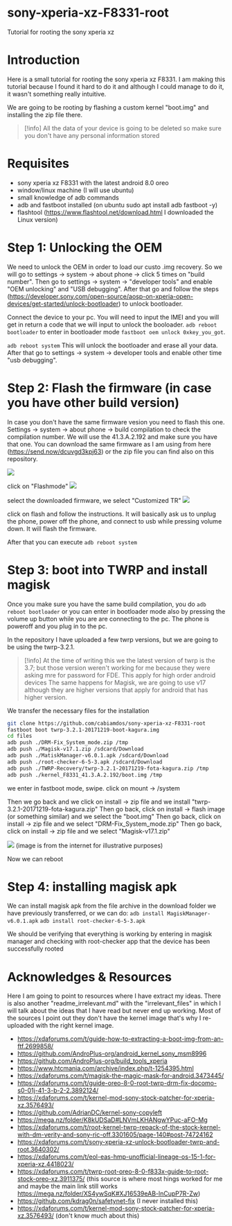 # sony-xperia-xz-F8331-root
Tutorial for rooting the sony xperia xz

# Introduction

Here is a small tutorial for rooting the sony xperia xz F8331. I am making this tutorial because I found it hard to do it and although I could manage to do it, it wasn't something really intuitive. 

We are going to be rooting by flashing a custom kernel "boot.img" and installing the zip file there.

> [!info]
> All the data of your device is going to be deleted so make sure you don't have any personal information stored

# Requisites

- sony xperia xz F8331 with the latest android 8.0 oreo
- window/linux machine (I will use ubuntu)
- small knowledge of adb commands
- adb and fastboot installed (on ubuntu sudo apt install adb fastboot -y)
- flashtool (https://www.flashtool.net/download.html I downloaded the Linux version)

# Step 1: Unlocking the OEM

We need to unlock the OEM in order to load our custo .img recovery. So we will go to settings -> system -> about phone -> click 5 times on "build number".
Then go to settings -> system -> "developer tools" and enable "OEM unlocking" and "USB debugging".
After that go and follow the steps (https://developer.sony.com/open-source/aosp-on-xperia-open-devices/get-started/unlock-bootloader) to unlock bootloader. 

Connect the device to your pc. You will need to input the IMEI and you will get in return a code that we will input to unlock the booloader.
`adb reboot bootloader` to enter in bootloader mode
`fastboot oem unlock 0xkey_you_got`.

`adb reboot system` 
This will unlock the bootloader and erase all your data. After that go to settings -> system -> developer tools and enable other time "usb debugging".

# Step 2: Flash the firmware (in case you have other build version)
In case you don't have the same firmware vesion you need to flash this one. Settings -> system -> about phone -> build compilation
to check the compilation number. We will use the 41.3.A.2.192 and make sure you have that one.
You can download the same firmware as I am using from here (https://send.now/dcuvgd3kpj63) or the zip file you can find also on this repository.

![](images/2025-03-19-23-18-55.png)

click on "Flashmode"
![](images/2025-03-19-23-19-42.png)

select the downloaded firmware, we select "Customized TR"
![](images/2025-03-19-23-20-31.png)

click on flash and follow the instructions. It will basically ask us to unplug the phone, power off the phone, and connect to usb while pressing volume down.
It will flash the firmware.

After that you can execute `adb reboot system`

# Step 3: boot into TWRP and install magisk

Once you make sure you have the same build compilation, you do `adb reboot bootloader` or you can enter in bootloader mode also by pressing the volume up button while you are are connecting to the pc. The phone is poweroff and you plug in to the pc.

In the repository I have uploaded a few twrp versions, but we are going to be using the twrp-3.2.1. 

> [!info]
> At the time of writing this we the latest version of twrp is the 3.7; but those version weren't working for me because they were asking mre for password for FDE. This apply for high order android devices
> The same happens for Magisk, we are going to use v17 although they are higher versions that apply for android that has higher version.

We transfer the necessary files for the installation


```bash
git clone https://github.com/cabiamdos/sony-xperia-xz-F8331-root
fastboot boot twrp-3.2.1-20171219-boot-kagura.img
cd files
adb push ./DRM-Fix_System_mode.zip /tmp
adb push ./Magisk-v17.1.zip /sdcard/Download
adb push ./MatiskManager-v6.0.1.apk /sdcard/Download
adb push ./root-checker-6-5-3.apk /sdcard/Download
adb push ./TWRP-Recovery/twrp-3.2.1-20171219-fota-kagura.zip /tmp
adb push ./kernel_F8331_41.3.A.2.192/boot.img /tmp
```
we enter in fastboot mode, swipe.
click on mount -> /system


Then we go back and we click on install -> zip file and we install "twrp-3.2.1-20171219-fota-kagura.zip"
Then go back, click on install -> flash image (or something similar) and we select the "boot.img"
Then go back, click on install -> zip file and we select "DRM-Fix_System_mode.zip"
Then go back, click on install -> zip file and we select "Magisk-v17.1.zip" 

![](images/2025-03-19-23-39-03.png)
(image is from the internet for illustrative purposes)


Now we can reboot

# Step 4: installing magisk apk

We can install magisk apk from the file archive in the download folder we have previously transferred, or we can do:
`adb install MagiskManager-v6.0.1.apk` 
`adb install root-checker-6-5-3.apk`

We should be verifying that everything is working by entering in magisk manager and checking with root-checker app that the device has been successfully rooted


# Acknowledges & Resources

Here I am going to point to resources where I have extract my ideas. There is also another "readme_irrelevant.md" with the "irrelevant_files" in which I will talk about the ideas that I have read but never end up working. Most of the sources I point out they don't have the kernel image that's why I re-uploaded with the right kernel image.
- https://xdaforums.com/t/guide-how-to-extracting-a-boot-img-from-an-ftf.2699858/
- https://github.com/AndroPlus-org/android_kernel_sony_msm8996
- https://github.com/AndroPlus-org/build_tools_xperia
- https://www.htcmania.com/archive/index.php/t-1254395.html
- https://xdaforums.com/t/magisk-the-magic-mask-for-android.3473445/
- https://xdaforums.com/t/guide-oreo-8-0-root-twrp-drm-fix-docomo-s0-01j-41-3-b-2-2.3892124/
- https://xdaforums.com/t/kernel-mod-sony-stock-patcher-for-xperia-xz.3576493/
- https://github.com/AdrianDC/kernel-sony-copyleft
- https://mega.nz/folder/K8kUDSaD#LNVmLKHANgwYPuc-aFO-Mg
- https://xdaforums.com/t/root-kernel-twrp-repack-of-the-stock-kernel-with-dm-verity-and-sony-ric-off.3301605/page-140#post-74724162
- https://xdaforums.com/t/sony-xperia-xz-unlock-bootloader-twrp-and-root.3640302/
- https://xdaforums.com/t/eol-eas-hmp-unofficial-lineage-os-15-1-for-xperia-xz.4418023/
- https://xdaforums.com/t/twrp-root-oreo-8-0-f833x-guide-to-root-stock-oreo-xz.3911375/  (this source is where most hings worked for me and maybe the main link still works https://mega.nz/folder/XS4ywSqK#XJ16539eAB-lnCupP7R-Zw)
- https://github.com/kdrag0n/safetynet-fix (I never installed this)
- https://xdaforums.com/t/kernel-mod-sony-stock-patcher-for-xperia-xz.3576493/ (don't know much about this)
